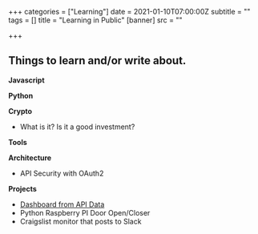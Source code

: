 +++
categories = ["Learning"]
date = 2021-01-10T07:00:00Z
subtitle = ""
tags = []
title = "Learning in Public"
[banner]
src = ""

+++
## Things to learn and/or write about.

**Javascript**

**Python**

**Crypto**

* What is it? Is it a good investment?

**Tools**

**Architecture**

* API Security with OAuth2

**Projects**

* [Dashboard from API Data](https://www.learningfast.io/posts/process-dashboard-pulled-from-apis/)
* Python Raspberry PI Door Open/Closer
* Craigslist monitor that posts to Slack
